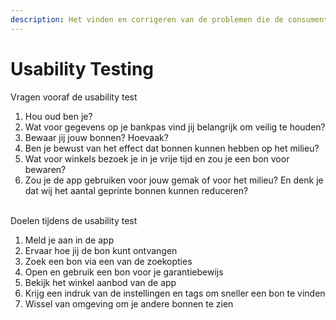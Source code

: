```yaml
---
description: Het vinden en corrigeren van de problemen die de consument ervaart
---
```


# Usability Testing

Vragen vooraf de usability test

1. Hou oud ben je?
2. Wat voor gegevens op je bankpas vind jij belangrijk om veilig te houden?&#x20;
3. Bewaar jij jouw bonnen? Hoevaak?
4. Ben je bewust van het effect dat bonnen kunnen hebben op het milieu?&#x20;
5. Wat voor winkels bezoek je in je vrije tijd en zou je een bon voor bewaren?&#x20;
6. Zou je de app gebruiken voor jouw gemak of voor het milieu? En denk je dat wij het aantal geprinte bonnen kunnen reduceren?

\
Doelen tijdens de usability test

1. Meld je aan in de app&#x20;
2. Ervaar hoe jij de bon kunt ontvangen
3. Zoek een bon via een van de zoekopties
4. Open en gebruik een bon voor je garantiebewijs
5. Bekijk het winkel aanbod van de app
6. Krijg een indruk van de instellingen en tags om sneller een bon te vinden
7. Wissel van omgeving om je andere bonnen te zien

